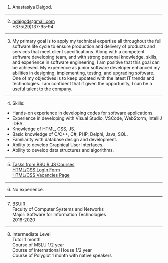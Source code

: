 1. Anastasiya Daigod.
---
2. ndaigod@gmail.com  
   +375(29)137-95-94
---
3. My primary goal is to apply my technical expertise all throughout the full software life cycle to ensure production and delivery of products and services that meet client specifications. Along with a competent software developing team, and with strong personal knowledge, skills, and experience in software engineering, I am positive that this goal can be achieved. My experience as junior software developer enhanced my abilities in designing, implementing, testing, and upgrading software. One of my objectives is to keep updated with the latest IT trends and technologies. I am confident that if given the opportunity, I can be a useful talent to the company. 
---
4. Skills:
* Hands-on experience in developing codes for software applications.
* Experience in developing with Visual Studio, VSCode, WebStorm, IntelliJ IDEA.
* Knowledge of HTML, CSS, JS.
* Basic knowledge of C/C++, C#, PHP, Delphi, Java, SQL.
* Familiarity with database design and development.
* Ability to develop Graphical User Interfaces.
* Ability to develop data structures and algorithms.
---
5. [Tasks from BSUIR JS Courses](https://github.com/ndaigod/js-assignments)  
   [HTML/CSS LogIn Form](https://github.com/ndaigod/html-form)  
   [HTML/CSS Vacancies Page](https://github.com/ndaigod/html-markup-for-vacancies-page)
---
6. No experience.
---
7. BSUIR  
Faculty of Computer Systems and Networks  
Major: Software for Information Technologies  
2016-2020
---
8. Intermediate Level  
Tutor 1 month  
Course of MSLU 1/2 year  
Course of International House 1/2 year  
Course of Polyglot 1 month with native speakers   